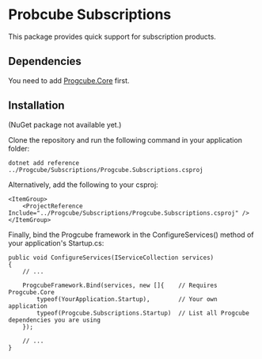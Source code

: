# Probcube Subscriptions

This package provides quick support for subscription products.

## Dependencies

You need to add [Progcube.Core](https://github.com/progcube/core) first.

## Installation

(NuGet package not available yet.)

Clone the repository and run the following command in your application folder:

```
dotnet add reference ../Progcube/Subscriptions/Progcube.Subscriptions.csproj
```

Alternatively, add the following to your csproj:

```
<ItemGroup>
    <ProjectReference Include="../Progcube/Subscriptions/Progcube.Subscriptions.csproj" />
</ItemGroup>
```

Finally, bind the Progcube framework in the ConfigureServices() method of your application's Startup.cs:

```
public void ConfigureServices(IServiceCollection services)
{
    // ...

    ProgcubeFramework.Bind(services, new []{    // Requires Progcube.Core
        typeof(YourApplication.Startup),        // Your own application
        typeof(Progcube.Subscriptions.Startup)  // List all Progcube dependencies you are using
    });

    // ...
}
```
